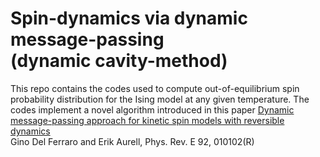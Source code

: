 # Spin-dynamics via dynamic message-passing </br> (dynamic cavity-method)
This repo contains the codes used to compute out-of-equilibrium spin probability distribution for the Ising model at any given temperature. 
The codes implement a novel algorithm introduced in this paper <a href="https://journals.aps.org/pre/abstract/10.1103/PhysRevE.92.010102"> Dynamic message-passing approach for kinetic spin models with reversible dynamics</a> </br>
Gino Del Ferraro and Erik Aurell, Phys. Rev. E 92, 010102(R) 

